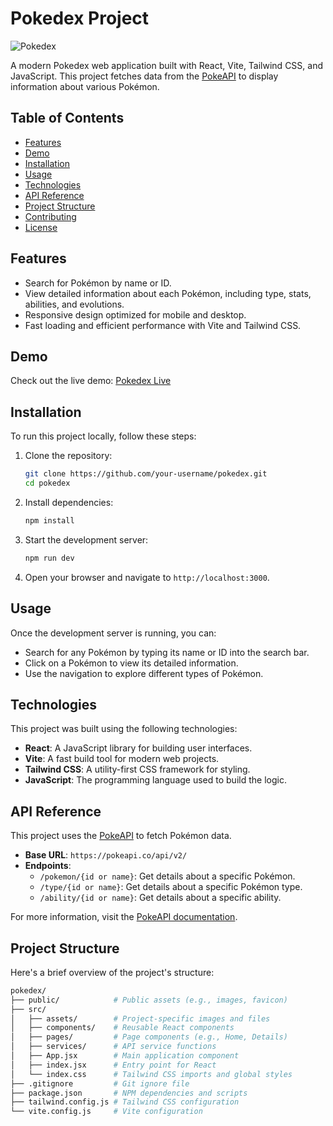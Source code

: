 # Pokedex Project

![Pokedex](./assets/pokedex-banner.png) <!-- Optional: Add a banner image for your project -->

A modern Pokedex web application built with React, Vite, Tailwind CSS, and JavaScript. This project fetches data from the [PokeAPI](https://pokeapi.co/) to display information about various Pokémon.

## Table of Contents

- [Features](#features)
- [Demo](#demo)
- [Installation](#installation)
- [Usage](#usage)
- [Technologies](#technologies)
- [API Reference](#api-reference)
- [Project Structure](#project-structure)
- [Contributing](#contributing)
- [License](#license)

## Features

- Search for Pokémon by name or ID.
- View detailed information about each Pokémon, including type, stats, abilities, and evolutions.
- Responsive design optimized for mobile and desktop.
- Fast loading and efficient performance with Vite and Tailwind CSS.

## Demo

Check out the live demo: [Pokedex Live](https://your-demo-link.com)

## Installation

To run this project locally, follow these steps:

1. Clone the repository:
    ```bash
    git clone https://github.com/your-username/pokedex.git
    cd pokedex
    ```

2. Install dependencies:
    ```bash
    npm install
    ```

3. Start the development server:
    ```bash
    npm run dev
    ```

4. Open your browser and navigate to `http://localhost:3000`.

## Usage

Once the development server is running, you can:

- Search for any Pokémon by typing its name or ID into the search bar.
- Click on a Pokémon to view its detailed information.
- Use the navigation to explore different types of Pokémon.

## Technologies

This project was built using the following technologies:

- **React**: A JavaScript library for building user interfaces.
- **Vite**: A fast build tool for modern web projects.
- **Tailwind CSS**: A utility-first CSS framework for styling.
- **JavaScript**: The programming language used to build the logic.

## API Reference

This project uses the [PokeAPI](https://pokeapi.co/) to fetch Pokémon data.

- **Base URL**: `https://pokeapi.co/api/v2/`
- **Endpoints**:
  - `/pokemon/{id or name}`: Get details about a specific Pokémon.
  - `/type/{id or name}`: Get details about a specific Pokémon type.
  - `/ability/{id or name}`: Get details about a specific ability.

For more information, visit the [PokeAPI documentation](https://pokeapi.co/docs/v2).

## Project Structure

Here's a brief overview of the project's structure:

```bash
pokedex/
├── public/            # Public assets (e.g., images, favicon)
├── src/
│   ├── assets/        # Project-specific images and files
│   ├── components/    # Reusable React components
│   ├── pages/         # Page components (e.g., Home, Details)
│   ├── services/      # API service functions
│   ├── App.jsx        # Main application component
│   ├── index.jsx      # Entry point for React
│   └── index.css      # Tailwind CSS imports and global styles
├── .gitignore         # Git ignore file
├── package.json       # NPM dependencies and scripts
├── tailwind.config.js # Tailwind CSS configuration
└── vite.config.js     # Vite configuration
